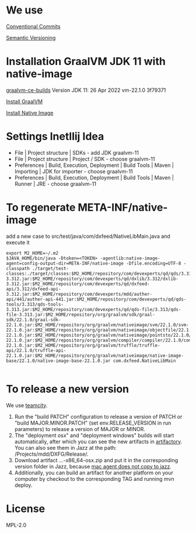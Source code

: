 # We use

[Conventional Commits](https://www.conventionalcommits.org/en/v1.0.0/)

[Semantic Versioning](https://semver.org/)

# Installation GraalVM JDK 11 with native-image

[graalvm-ce-builds](https://github.com/graalvm/graalvm-ce-builds/releases)
Version JDK 11:  26 Apr 2022 vm-22.1.0 3f79371

[Install GraalVM](https://www.graalvm.org/22.1/docs/getting-started/#install-graalvm)

[Install Native Image](https://www.graalvm.org/22.1/docs/getting-started/#native-image)

# Settings Inetllij Idea

 * File | Project structure | SDKs - add JDK graalvm-11
 * File | Project structure | Project / SDK - choose graalvm-11
 * Preferences | Build, Execution, Deployment | Build Tools | Maven | Importing | JDK for importer - choose graalvm-11
 * Preferences | Build, Execution, Deployment | Build Tools | Maven | Runner | JRE - choose graalvm-11

# To regenerate META-INF/native-image

add a new case to src/test/java/com/dxfeed/NativeLibMain.java and execute it

```shell
export M2_HOME=~/.m2
$JAVA_HOME/bin/java -Dtoken=<TOKEN> -agentlib:native-image-agent=config-output-dir=META-INF/native-image -Dfile.encoding=UTF-8 -classpath ./target/test-classes:./target/classes:$M2_HOME/repository/com/devexperts/qd/qds/3.312/qds-3.312.jar:$M2_HOME/repository/com/devexperts/qd/dxlib/3.312/dxlib-3.312.jar:$M2_HOME/repository/com/devexperts/qd/dxfeed-api/3.312/dxfeed-api-3.312.jar:$M2_HOME/repository/com/devexperts/mdd/auther-api/441/auther-api-441.jar:$M2_HOME/repository/com/devexperts/qd/qds-tools/3.313/qds-tools-3.313.jar:$M2_HOME/repository/com/devexperts/qd/qds-file/3.313/qds-file-3.313.jar:$M2_HOME/repository/org/graalvm/sdk/graal-sdk/22.1.0/graal-sdk-22.1.0.jar:$M2_HOME/repository/org/graalvm/nativeimage/svm/22.1.0/svm-22.1.0.jar:$M2_HOME/repository/org/graalvm/nativeimage/objectfile/22.1.0/objectfile-22.1.0.jar:$M2_HOME/repository/org/graalvm/nativeimage/pointsto/22.1.0/pointsto-22.1.0.jar:$M2_HOME/repository/org/graalvm/compiler/compiler/22.1.0/compiler-22.1.0.jar:$M2_HOME/repository/org/graalvm/truffle/truffle-api/22.1.0/truffle-api-22.1.0.jar:$M2_HOME/repository/org/graalvm/nativeimage/native-image-base/22.1.0/native-image-base-22.1.0.jar com.dxfeed.NativeLibMain


```

# To release a new version

We use [teamcity](https://dxcity.in.devexperts.com/project/Eugenics_DxfeedGraalNativeApi).

1. Run the "build PATCH" configuration to release a version of PATCH or "build MAJOR.MINOR.PATCH" (set env.RELEASE_VERSION in run parameters) to release a version of MAJOR or MINOR.
1. The "deployment osx" and "deployment windows" builds will start automatically, after which you can see the new artifacts in [artifactory](https://dxfeed.jfrog.io/ui/repos/tree/General/maven-open/com/dxfeed/graal-native-api). You can also see them in Jazz at the path: /Projects/mdd/DXFG/Release/.
1. Download artifact ...-x86_64-osx.zip and put it in the corresponding version folder in Jazz, because [mac agent does not copy to jazz](https://teamcity-support.jetbrains.com/hc/en-us/community/posts/360010834480-Mac-build-agent-unable-to-access-external-drive-Operation-not-permitted-error).
1. Additionally, you can build an artifact for another platform on your computer by checkout to the corresponding TAG and running mvn deploy.



# License
MPL-2.0